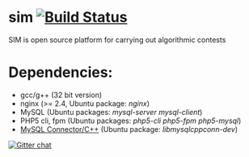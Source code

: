 # sim [![Build Status](https://travis-ci.org/krzyk240/sim.svg?branch=master)](https://travis-ci.org/krzyk240/sim)

SIM is open source platform for carrying out algorithmic contests

# Dependencies:

- gcc/g++ (32 bit version)
- nginx (>= 2.4, Ubuntu package: _nginx_)
- MySQL (Ubuntu packages: _mysql-server mysql-client_)
- PHP5 cli, fpm (Ubuntu packages: _php5-cli php5-fpm php5-mysql_)
- [MySQL Connector/C++](http://dev.mysql.com/downloads/connector/cpp/) (Ubuntu package: _libmysqlcppconn-dev_)

[![Gitter chat](https://badges.gitter.im/krzyk240/sim.png)](https://gitter.im/krzyk240/sim)
